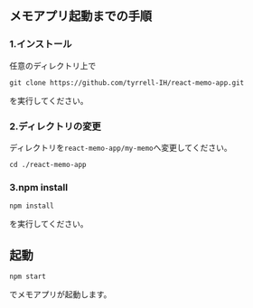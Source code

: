 ## メモアプリ起動までの手順

### 1.インストール

任意のディレクトリ上で

```
git clone https://github.com/tyrrell-IH/react-memo-app.git
```

を実行してください。

### 2.ディレクトリの変更

ディレクトリを`react-memo-app/my-memo`へ変更してください。

```
cd ./react-memo-app
```

### 3.npm install

```
npm install
```

を実行してください。

## 起動

```
npm start
```

でメモアプリが起動します。
